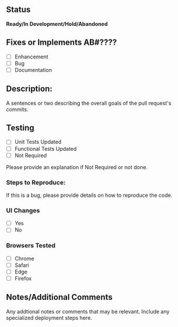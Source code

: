## Status
**Ready/In Development/Hold/Abandoned**

## Fixes or Implements AB#????
- [ ] Enhancement
- [ ] Bug
- [ ] Documentation

## Description:
A sentences or two describing the overall goals of the pull request's commits.

## Testing
- [ ] Unit Tests Updated
- [ ] Functional Tests Updated
- [ ] Not Required

Please provide an explanation if Not Required or not done.

### Steps to Reproduce:
If this is a bug, please provide details on how to reproduce the code.

### UI Changes
- [ ] Yes
- [ ] No

### Browsers Tested
- [ ] Chrome
- [ ] Safari
- [ ] Edge
- [ ] Firefox

## Notes/Additional Comments
Any addtional notes or comments that may be relevant.  Include any specialized deployment steps here.
